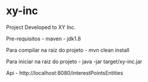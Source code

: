 # xy-inc
Project Developed to XY Inc.

Pre-requisitos
    - maven
    - jdk1.8

Para compilar
    na raiz do projeto
    - mvn clean install

Para iniciar
    na raiz do projeto
    - java -jar target/xy-inc.jar


Api
    - http://localhost:8080/interestPointsEntities



